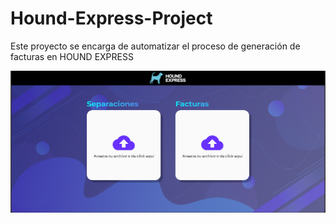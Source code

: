 # Hound-Express-Project

Este proyecto se encarga de automatizar el proceso de generación de facturas en HOUND EXPRESS

![Descripción de la imagen](./excel_templates/SS.png)


